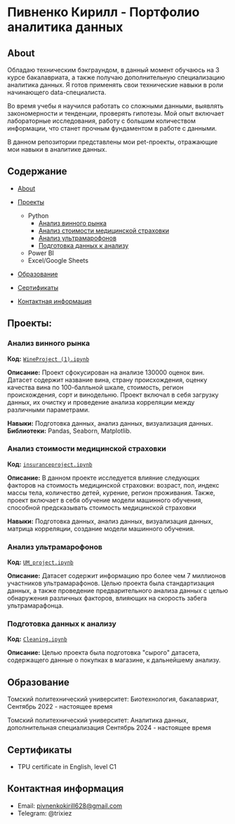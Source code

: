 # Пивненко Кирилл - Портфолио аналитика данных
## About
Обладаю техническим бэкграундом, в данный момент обучаюсь на 3 курсе бакалавриата, а также получаю дополнительную специализацию аналитика данных. Я готов применять свои технические навыки в роли начинающего data-специалиста.

Во время учебы я научился работать со сложными данными, выявлять закономерности и тенденции, проверять гипотезы. Мой опыт включает лабораторные исследования, работу с большим количеством информации, что станет прочным фундаментом в работе с данными. 

В данном репозитории представлены мои pet-проекты, отражающие мои навыки в аналитике данных.

## Содержание
- [About](https://github.com/Parabumba/Data_analyst_portfolio_ru?tab=readme-ov-file#about)
- [Проекты](https://github.com/Parabumba/Data_analyst_portfolio_ru/blob/main/README.md#%D0%BF%D1%80%D0%BE%D0%B5%D0%BA%D1%82%D1%8B)
  - Python
    - [Анализ винного рынка](https://github.com/Parabumba/Data_analyst_portfolio_ru?tab=readme-ov-file#%D0%B0%D0%BD%D0%B0%D0%BB%D0%B8%D0%B7-%D0%B2%D0%B8%D0%BD%D0%BD%D0%BE%D0%B3%D0%BE-%D1%80%D1%8B%D0%BD%D0%BA%D0%B0)
    - [Анализ стоимости медицинской страховки](https://github.com/Parabumba/Data_analyst_portfolio_ru?tab=readme-ov-file#%D0%B0%D0%BD%D0%B0%D0%BB%D0%B8%D0%B7-%D1%81%D1%82%D0%BE%D0%B8%D0%BC%D0%BE%D1%81%D1%82%D0%B8-%D0%BC%D0%B5%D0%B4%D0%B8%D1%86%D0%B8%D0%BD%D1%81%D0%BA%D0%BE%D0%B9-%D1%81%D1%82%D1%80%D0%B0%D1%85%D0%BE%D0%B2%D0%BA%D0%B8)
    - [Анализ ультрамарофонов](https://github.com/Parabumba/Data_analyst_portfolio_ru?tab=readme-ov-file#%D0%B0%D0%BD%D0%B0%D0%BB%D0%B8%D0%B7-%D1%83%D0%BB%D1%8C%D1%82%D1%80%D0%B0%D0%BC%D0%B0%D1%80%D0%BE%D1%84%D0%BE%D0%BD%D0%BE%D0%B2)
    - [Подготовка данных к анализу](https://github.com/Parabumba/Data_analyst_portfolio_ru?tab=readme-ov-file#%D0%BF%D0%BE%D0%B4%D0%B3%D0%BE%D1%82%D0%BE%D0%B2%D0%BA%D0%B0-%D0%B4%D0%B0%D0%BD%D0%BD%D1%8B%D1%85-%D0%BA-%D0%B0%D0%BD%D0%B0%D0%BB%D0%B8%D0%B7%D1%83)
  - Power BI
  - Excel/Google Sheets
    
  

- [Образование](https://github.com/Parabumba/Data_analyst_portfolio_ru?tab=readme-ov-file#%D0%BE%D0%B1%D1%80%D0%B0%D0%B7%D0%BE%D0%B2%D0%B0%D0%BD%D0%B8%D0%B5)  
- [Сертификаты](https://github.com/Parabumba/Data_analyst_portfolio_ru?tab=readme-ov-file#%D1%81%D0%B5%D1%80%D1%82%D0%B8%D1%84%D0%B8%D0%BA%D0%B0%D1%82%D1%8B)
- [Контактная информация](https://github.com/Parabumba/Data_analyst_portfolio_ru?tab=readme-ov-file#%D0%BA%D0%BE%D0%BD%D1%82%D0%B0%D0%BA%D1%82%D0%BD%D0%B0%D1%8F-%D0%B8%D0%BD%D1%84%D0%BE%D1%80%D0%BC%D0%B0%D1%86%D0%B8%D1%8F)
## Проекты:

### Анализ винного рынка
**Код:** [`WineProject (1).ipynb`](https://github.com/Parabumba/Portfolio_projects/blob/main/WineProject%20(1).ipynb)

**Описание:** Проект сфокусирован на анализе 130000 оценок вин. Датасет содержит название вина, страну происхождения, оценку качества вина по 100-балльной шкале, стоимость, регион происхождения, сорт и винодельню. Проект включал в себя загрузку данных, их очистку и проведение анализа корреляции между различными параметрами. 

**Навыки:** Подготовка данных, анализ данных, визуализация данных.
**Библиотеки:** Pandas, Seaborn, Matplotlib.


### Анализ стоимости медицинской страховки

**Код:** [`insuranceproject.ipynb`](https://github.com/Parabumba/Portfolio_projects/blob/main/insuranceproject.ipynb)

**Описание:** В данном проекте исследуется влияние следующих факторов на стоимость медицинской страховки: возраст, пол, индекс массы тела, количество детей, курение, регион проживания. Также, проект включает в себя обучение модели машинного обучения, способной предсказывать стоимость медицинской страховки

**Навыки:** Подготовка данных, анализ данных, визуализация данных, матрица корреляции, создание модели машинного обучения.


### Анализ ультрамарофонов
**Код:** [`UM_project.ipynb`](https://github.com/Parabumba/Portfolio_projects/blob/main/UM_project.ipynb)

**Описание:** Датасет содержит информацию про более чем 7 миллионов участников ультрамарафонов. Целью проекта была стандартизация данных, а также проведение предварительного анализа данных с целью обнаружения различных факторов, влияющих на скорость забега ультрамарафонца. 



### Подготовка данных к анализу
**Код:** [`Cleaning.ipynb`](https://github.com/Parabumba/Portfolio_projects/blob/main/Cleaning.ipynb)

**Описание:** Целью проекта была подготовка "сырого" датасета, содержащего данные о покупках в магазине, к дальнейшему анализу.



## Образование
Томский политехнический университет: 
Биотехнология, бакалавриат,
Сентябрь 2022 - настоящее время

Томский политехнический университет:
Аналитика данных, дополнительная специализация
Сентябрь 2024 - настоящее время

## Сертификаты
- TPU certificate in English, level C1

## Контактная информация
- Email: pivnenkokirill628@gmail.com
- Telegram: @trixiez

  

